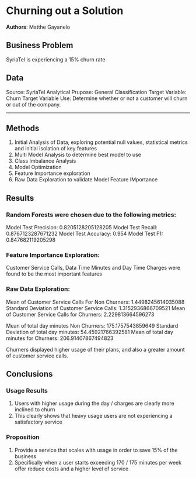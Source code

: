 # Churning out a Solution

**Authors**: Matthe Gayanelo

## Business Problem

SyriaTel is experiencing a 15% churn rate

## Data


Source: SyriaTel
Analytical Prupose: General Classification
Target Variable: Churn
Target Variable Use: Determine whether or not a customer will churn or out of the company.


***

## Methods

1. Initial Analysis of Data, exploring potential null values, statistical metrics and initial isolation of key features
2. Multi Model Analysis to determine best model to use
3. Class Imbalance Analysis
4. Model Optimization
5. Feature Importance exploration
6. Raw Data Exploration to validate Model Feature IMportance

## Results

### Random Forests were chosen due to the following metrics:

Model Test Precision: 0.8205128205128205
Model Test Recall: 0.8767123287671232
Model Test Accuracy: 0.954
Model Test F1: 0.847682119205298

### Feature Importance Exploration:

Customer Service Calls, Data Time Minutes and Day Time Charges were found to be the most important features

### Raw Data Exploration:

Mean of Customer Service Calls For Non Churners: 1.4498245614035088
Standard Deviation of Customer Service Calls: 1.3152936866709521
Mean of Customer Service Calls for Churners: 2.229813664596273

Mean of total day minutes Non Churners: 175.1757543859649
Standard Deviation of total day minutes: 54.45921766392581
Mean of total day minutes for Churners: 206.91407867494823

Churners displayed higher usage of their plans, and also a greater amount of customer service calls.

## Conclusions

### Usage Results

1. Users with higher usage during the day / charges are clearly more inclined to churn
2. This clearly shows that heavy usage users are not experiencing a satisfactory service

### Proposition

1. Provide a service that scales with usage in order to save 15% of the business
2. Specifically when a user starts exceeding 170 / 175 minutes per week offer reduce costs and a higher level of service
